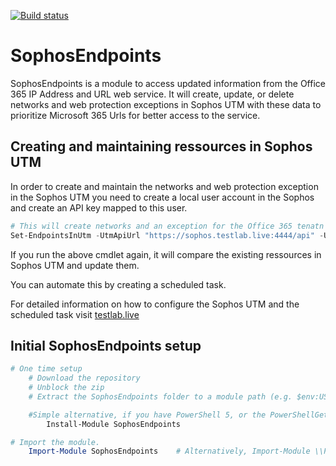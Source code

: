 [![Build status](https://ci.appveyor.com/api/projects/status/fwbrg250u8nc0rxc/branch/master?svg=true)](https://ci.appveyor.com/project/testlablive/sophosendpoints/branch/master)

# SophosEndpoints

SophosEndpoints is a module to access updated information from the Office 365 IP Address and URL web service. It will create, update, or delete networks and web protection exceptions in Sophos UTM with these data to prioritize Microsoft 365 Urls for better access to the service.

## Creating and maintaining ressources in Sophos UTM

In order to create and maintain the networks and web protection exception in the Sophos UTM you need to create a local user account in the Sophos and create an API key mapped to this user.

```powershell
# This will create networks and an exception for the Office 365 tenatn 'testlab'. The results will be logged and saved at C:\Set-EndpointsInUtm.log
Set-EndpointsInUtm -UtmApiUrl "https://sophos.testlab.live:4444/api" -UtmApiKey "kjAHGansdzyPdsYhmILKgOWsh" -TenantName testlab -LogFilePath "C:\Set-EndpointsInUtm.log"
```

If you run the above cmdlet again, it will compare the existing ressources in Sophos UTM and update them.

You can automate this by creating a scheduled task.

For detailed information on how to configure the Sophos UTM and the scheduled task visit [testlab.live](https://testlab.live)

## Initial SophosEndpoints setup

```powershell
# One time setup
    # Download the repository
    # Unblock the zip
    # Extract the SophosEndpoints folder to a module path (e.g. $env:USERPROFILE\Documents\WindowsPowerShell\Modules\)

    #Simple alternative, if you have PowerShell 5, or the PowerShellGet module:
        Install-Module SophosEndpoints

# Import the module.
    Import-Module SophosEndpoints    # Alternatively, Import-Module \\Path\To\SophosEndpoints
```


